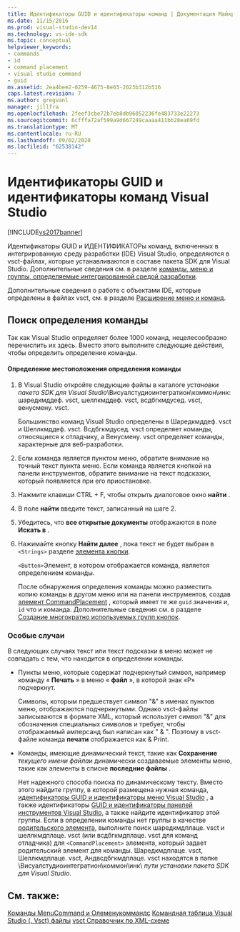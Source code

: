 ```yaml
---
title: Идентификаторы GUID и идентификаторы команд | Документация Майкрософт
ms.date: 11/15/2016
ms.prod: visual-studio-dev14
ms.technology: vs-ide-sdk
ms.topic: conceptual
helpviewer_keywords:
- commands
- id
- command placement
- visual studio command
- guid
ms.assetid: 2ea4bee2-0259-4675-8e65-2023b312b516
caps.latest.revision: 7
ms.author: gregvanl
manager: jillfra
ms.openlocfilehash: 2feef3cbe72b7eb8db96052236fe483733e22273
ms.sourcegitcommit: 6cfffa72af599a9d667249caaaa411bb28ea69fd
ms.translationtype: MT
ms.contentlocale: ru-RU
ms.lasthandoff: 09/02/2020
ms.locfileid: "62538142"
---
```

# <a name="guids-and-ids-of-visual-studio-commands"></a>Идентификаторы GUID и идентификаторы команд Visual Studio
[!INCLUDE[vs2017banner](../../includes/vs2017banner.md)]

Идентификаторы GUID и ИДЕНТИФИКАТОРы команд, включенных в интегрированную среду разработки (IDE) Visual Studio, определяются в vsct-файлах, которые устанавливаются в составе пакета SDK для Visual Studio. Дополнительные сведения см. в разделе [команды, меню и группы, определяемые интегрированной средой разработки](../../extensibility/internals/ide-defined-commands-menus-and-groups.md).

 Дополнительные сведения о работе с объектами IDE, которые определены в файлах vsct, см. в разделе [Расширение меню и команд](../../extensibility/extending-menus-and-commands.md).

## <a name="finding-a-command-definition"></a>Поиск определения команды
 Так как Visual Studio определяет более 1000 команд, нецелесообразно перечислить их здесь. Вместо этого выполните следующие действия, чтобы определить определение команды.

#### <a name="to-locate-a-command-definition"></a>Определение местоположения определения команды

1. В Visual Studio откройте следующие файлы в каталоге *установки пакета SDK для Visual Studio*\Висуалстудиоинтегратион\коммон\инк\: шаредкмддеф. vsct, шеллкмддеф. vsct, всдбгкмдусед. vsct, венусмену. vsct.

    Большинство команд Visual Studio определены в Шаредкмддеф. vsct и Шеллкмддеф. vsct. Всдбгкмдусед. vsct определяет команды, относящиеся к отладчику, а Венусмену. vsct определяет команды, характерные для веб-разработки.

2. Если команда является пунктом меню, обратите внимание на точный текст пункта меню. Если команда является кнопкой на панели инструментов, обратите внимание на текст подсказки, который появляется при его приостановке.

3. Нажмите клавиши CTRL + F, чтобы открыть диалоговое окно **найти** .

4. В поле **найти** введите текст, записанный на шаге 2.

5. Убедитесь, что **все открытые документы** отображаются в поле **Искать в** .

6. Нажимайте кнопку **Найти далее** , пока текст не будет выбран в `<Strings>` разделе [элемента кнопки](../../extensibility/button-element.md).

    `<Button>`Элемент, в котором отображается команда, является определением команды.

   После обнаружения определения команды можно разместить копию команды в другом меню или на панели инструментов, создав [элемент CommandPlacement](../../extensibility/commandplacement-element.md) , который имеет те же `guid` значения и, `id` что и команда. Дополнительные сведения см. в разделе [Создание многократно используемых групп кнопок](../../extensibility/creating-reusable-groups-of-buttons.md).

### <a name="special-cases"></a>Особые случаи
 В следующих случаях текст или текст подсказки в меню может не совпадать с тем, что находится в определении команды.

- Пункты меню, которые содержат подчеркнутый символ, например команду « **Печать** » в меню « **файл** », в которой знак «P» подчеркнут.

     Символы, которым предшествует символ "&" в именах пунктов меню, отображаются подчеркнутыми. Однако vsct-файлы записываются в формате XML, который использует символ "&" для обозначения специальных символов и требует, чтобы отображаемый амперсанд был написан как " &amp; ". Поэтому в vsct-файле команда **печати** отображается как &amp; Print.

- Команды, имеющие динамический текст, такие как **Сохранение** *текущего имени файла*и динамически создаваемые элементы меню, такие как элементы в списке **последние файлы** .

     Нет надежного способа поиска по динамическому тексту. Вместо этого найдите группу, в которой размещена нужная команда, [идентификаторы GUID и идентификаторы меню Visual Studio](../../extensibility/internals/guids-and-ids-of-visual-studio-menus.md) , а также идентификаторы [GUID и идентификаторы панелей инструментов Visual Studio](../../extensibility/internals/guids-and-ids-of-visual-studio-toolbars.md), а также найдите идентификатор этой группы. Если в определении команды нет группы в качестве [родительского элемента](../../extensibility/parent-element.md), выполните поиск шаредкмдплаце. vsct и шеллкмдплаце. vsct (или всдбгкмдплаце. vsct для команд отладчика) для `<CommandPlacement>` элемента, который задает родительский элемент для команды. Шаредкмдплаце. vsct, Шеллкмдплаце. vsct, Андвсдбгкмдплаце. vsct находятся в папке \Висуалстудиоинтегратион\коммон\инк\ *пути установки пакета SDK для Visual Studio*.

## <a name="see-also"></a>См. также:
 [Команды MenuCommand и Олеменукоммандс](../../misc/menucommands-vs-olemenucommands.md) [Командная таблица Visual Studio (. Vsct) файлы](../../extensibility/internals/visual-studio-command-table-dot-vsct-files.md) [vsct Справочник по XML-схеме](../../extensibility/vsct-xml-schema-reference.md)
